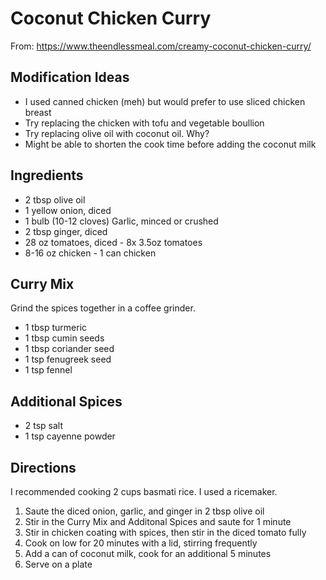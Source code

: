 # Coconut Chicken Curry

From: https://www.theendlessmeal.com/creamy-coconut-chicken-curry/

## Modification Ideas

- I used canned chicken (meh) but would prefer to use sliced chicken breast
- Try replacing the chicken with tofu and vegetable boullion
- Try replacing olive oil with coconut oil. Why?
- Might be able to shorten the cook time before adding the coconut milk


## Ingredients

- 2 tbsp olive oil
- 1 yellow onion, diced
- 1 bulb (10-12 cloves) Garlic, minced or crushed
- 2 tbsp ginger, diced
- 28 oz tomatoes, diced - 8x 3.5oz tomatoes 
- 8-16 oz chicken - 1 can chicken


## Curry Mix

Grind the spices together in a coffee grinder.

- 1 tbsp turmeric
- 1 tbsp cumin seeds
- 1 tbsp coriander seed
- 1 tsp fenugreek seed
- 1 tsp fennel


## Additional Spices

- 2 tsp salt
- 1 tsp cayenne powder


## Directions

I recommended cooking 2 cups basmati rice. I used a ricemaker.

1. Saute the diced onion, garlic, and ginger in 2 tbsp olive oil
2. Stir in the Curry Mix and Additonal Spices and saute for 1 minute
3. Stir in chicken coating with spices, then stir in the diced tomato fully
4. Cook on low for 20 minutes with a lid, stirring frequently
5. Add a can of coconut milk, cook for an additional 5 minutes
6. Serve on a plate